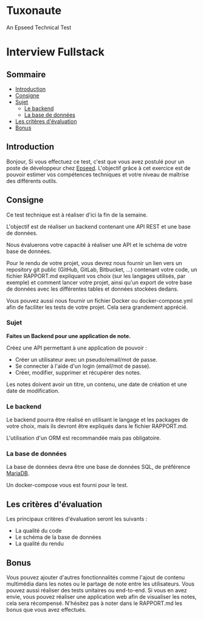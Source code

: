 # Tuxonaute

An Epseed Technical Test

# Interview Fullstack

## Sommaire

- [Introduction](#introduction)
- [Consigne](#consigne)
- [Sujet](#sujet)
  - [Le backend](#le-backend)
  - [La base de données](#la-base-de-données)
- [Les critères d'évaluation](#les-critères-dévaluation)
- [Bonus](#bonus)

## Introduction

Bonjour,
Si vous effectuez ce test, c'est que vous avez postulé pour un poste de développeur chez [Epseed](https://epseed.com).
L'objectif grâce à cet exercice est de pouvoir estimer vos compétences techniques et votre niveau de maîtrise des différents outils.

## Consigne

Ce test technique est à réaliser d'ici la fin de la semaine.

L'objectif est de réaliser un backend contenant une API REST et une base de données.

Nous évaluerons votre capacité à réaliser une API et le schéma de votre base de données.

Pour le rendu de votre projet, vous devrez nous fournir un lien vers un repository git public (GitHub, GitLab, Bitbucket, ...) contenant votre code, un fichier RAPPORT.md expliquant vos choix (sur les langages utilisés, par exemple) et comment lancer votre projet, ainsi qu'un export de votre base de données avec les différentes tables et données stockées dedans.

Vous pouvez aussi nous fournir un fichier Docker ou docker-compose.yml afin de faciliter les tests de votre projet. Cela sera grandement apprécié.

### Sujet

**Faites un Backend pour une application de note.**

Créez une API permettant à une application de pouvoir :

- Créer un utilisateur avec un pseudo/email/mot de passe.
- Se connecter à l'aide d'un login (email/mot de passe).
- Créer, modifier, supprimer et récupérer des notes.

Les notes doivent avoir un titre, un contenu, une date de création et une date de modification.

### Le backend

Le backend pourra être réalisé en utilisant le langage et les packages de votre choix, mais ils devront être expliqués dans le fichier RAPPORT.md.

L'utilisation d'un ORM est recommandée mais pas obligatoire.

### La base de données

La base de données devra être une base de données SQL, de préférence [MariaDB](https://mariadb.org).

Un docker-compose vous est fourni pour le test.

## Les critères d'évaluation

Les principaux critères d'évaluation seront les suivants :

- La qualité du code
- Le schéma de la base de données
- La qualité du rendu

## Bonus

Vous pouvez ajouter d'autres fonctionnalités comme l'ajout de contenu multimédia dans les notes ou le partage de note entre les utilisateurs.
Vous pouvez aussi réaliser des tests unitaires ou end-to-end.
Si vous en avez envie, vous pouvez réaliser une application web afin de visualiser les notes, cela sera récompensé.
N'hésitez pas à noter dans le RAPPORT.md les bonus que vous avez effectués.
